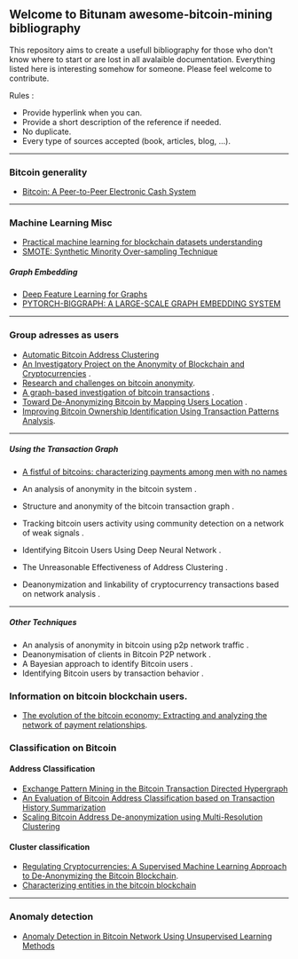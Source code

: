 ## Welcome to Bitunam awesome-bitcoin-mining bibliography

This repository aims to create a usefull bibliography for those who don't know where to start or are lost in all avalaible documentation. Everything listed here is interesting somehow for someone. Please feel welcome to contribute.  
  
Rules :  
- Provide hyperlink when you can.
- Provide a short description of the reference if needed.
- No duplicate.
- Every type of sources accepted (book, articles, blog, ...).

---
### Bitcoin generality 
- [Bitcoin: A Peer-to-Peer Electronic Cash System](https://bitcoin.org/bitcoin.pdf) 
---
### Machine Learning Misc
- [Practical machine learning for blockchain datasets understanding](https://medium.com/intotheblock/practical-machine-learning-for-blockchain-datasets-understanding-semi-and-omni-supervised-learning-2a2611695b2)
- [SMOTE: Synthetic Minority Over-sampling Technique](https://arxiv.org/abs/1106.1813) 
  
##### Graph Embedding 
- [Deep Feature Learning for Graphs](https://arxiv.org/abs/1704.08829)
- [PYTORCH-BIGGRAPH: A LARGE-SCALE GRAPH EMBEDDING SYSTEM](https://arxiv.org/pdf/1903.12287.pdf) 
---
### Group adresses as users 
- [Automatic Bitcoin Address Clustering](https://ieeexplore.ieee.org/abstract/document/8260674)
- [An Investigatory Project on the Anonymity of Blockchain and Cryptocurrencies](https://ieeexplore.ieee.org/abstract/document/8688035) . 
- [Research and challenges on bitcoin anonymity](https://link.springer.com/chapter/10.1007/978-3-319-17016-9_1). 
- [A graph-based investigation of bitcoin transactions](https://link.springer.com/chapter/10.1007/978-3-319-24123-4_5) . 
- [Toward De-Anonymizing Bitcoin by Mapping Users Location](https://dl.acm.org/doi/abs/10.1145/2699026.2699128) . 
- [Improving Bitcoin Ownership Identification Using Transaction Patterns Analysis](https://ieeexplore.ieee.org/abstract/document/8467371). 
---
##### Using the Transaction Graph
- [A fistful of bitcoins: characterizing payments among men with no names](https://cseweb.ucsd.edu/~smeiklejohn/files/imc13.pdf)
- An analysis of anonymity in the bitcoin system . 
- Structure and anonymity of the bitcoin transaction graph . 
- Tracking bitcoin users activity using community detection on a network of weak signals . 

- Identifying Bitcoin Users Using Deep Neural Network . 
- The Unreasonable Effectiveness of Address Clustering . 
- Deanonymization and linkability of cryptocurrency transactions based on network analysis . 
---
##### Other Techniques 
- An analysis of anonymity in bitcoin using p2p network traffic . 
- Deanonymisation of clients in Bitcoin P2P network . 
- A Bayesian approach to identify Bitcoin users . 
- Identifying Bitcoin users by transaction behavior . 

### Information on bitcoin blockchain users.
- [The evolution of the bitcoin economy: Extracting and analyzing the network of payment relationships](https://www.emerald.com/insight/content/doi/10.1108/JRF-03-2017-0059/full/html). 

### Classification on Bitcoin
#### Address Classification
- [Exchange Pattern Mining in the Bitcoin Transaction Directed Hypergraph](https://link-springer-com.docelec.univ-lyon1.fr/chapter/10.1007/978-3-319-70278-0_16)
- [An Evaluation of Bitcoin Address Classification based on Transaction History Summarization](https://ieeexplore-ieee-org.docelec.univ-lyon1.fr/abstract/document/8751410)
- [Scaling Bitcoin Address De-anonymization using Multi-Resolution Clustering](https://blog.zhen-zhang.com/bitscope-public/paper.pdf)

#### Cluster classification
- [Regulating Cryptocurrencies: A Supervised Machine Learning Approach to De-Anonymizing the Bitcoin Blockchain](https://www.tandfonline.com/doi/abs/10.1080/07421222.2018.1550550). 
- [Characterizing entities in the bitcoin blockchain](https://ieeexplore-ieee-org.docelec.univ-lyon1.fr/abstract/document/8637561)


---
### Anomaly detection 
- [Anomaly Detection in Bitcoin Network Using Unsupervised Learning Methods](https://arxiv.org/abs/1611.03941)
